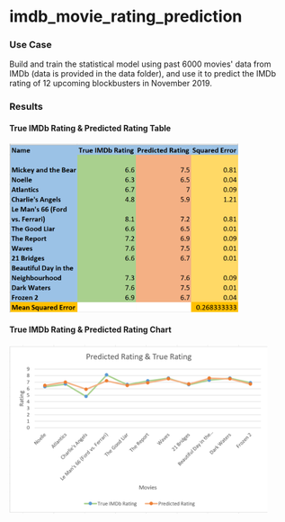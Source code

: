 # imdb_movie_rating_prediction
### Use Case
Build and train the statistical model using past 6000 movies' data from IMDb (data is provided in the data folder), and use it to predict the IMDb rating of 12 upcoming blockbusters in November 2019.  

### Results 

#### True IMDb Rating & Predicted Rating Table 
<img src="image/imdb_table.png" weight=500 height=300>

#### True IMDb Rating & Predicted Rating Chart
<img src="image/imdb_line.png" weight=300 height=300>
